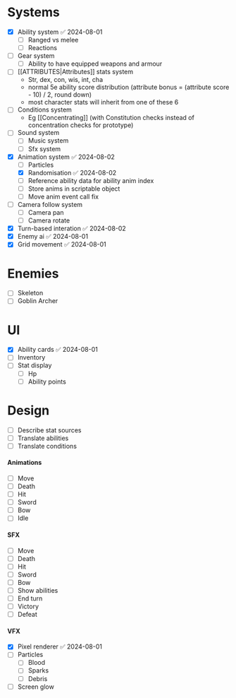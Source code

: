 # Systems
- [x] Ability system ✅ 2024-08-01
	- [ ] Ranged vs melee
	- [ ] Reactions
- [ ] Gear system
	- [ ] Ability to have equipped weapons and armour
- [ ] [[ATTRIBUTES|Attributes]] stats system
	- Str, dex, con, wis, int, cha
	- normal 5e ability score distribution (attribute bonus = (attribute score - 10) / 2, round down)
	- most character stats will inherit from one of these 6
- [ ] Conditions system
	- Eg [[Concentrating]] (with Constitution checks instead of concentration checks for prototype)
- [ ] Sound system
	- [ ] Music system
	- [ ] Sfx system
- [x] Animation system ✅ 2024-08-02
	- [ ] Particles
	- [x] Randomisation ✅ 2024-08-02
	- [ ] Reference ability data for ability anim index
	- [ ] Store anims in scriptable object
	- [ ] Move anim event call fix
- [ ] Camera follow system
	- [ ] Camera pan
	- [ ] Camera rotate
- [x] Turn-based interation ✅ 2024-08-02
- [x] Enemy ai ✅ 2024-08-01
- [x] Grid movement ✅ 2024-08-01
# Enemies
- [ ] Skeleton
- [ ] Goblin Archer
# UI
- [x] Ability cards ✅ 2024-08-01
- [ ] Inventory
- [ ] Stat display
	- [ ] Hp
	- [ ] Ability points
# Design
- [ ] Describe stat sources
- [ ] Translate abilities
- [ ] Translate conditions
#### Animations
- [ ] Move
- [ ] Death
- [ ] Hit
- [ ] Sword
- [ ] Bow
- [ ] Idle
#### SFX
- [ ] Move
- [ ] Death
- [ ] Hit
- [ ] Sword
- [ ] Bow
- [ ] Show abilities
- [ ] End turn
- [ ] Victory
- [ ] Defeat
#### VFX
- [x] Pixel renderer ✅ 2024-08-01
- [ ] Particles
	- [ ] Blood
	- [ ] Sparks
	- [ ] Debris
- [ ] Screen glow